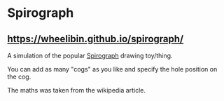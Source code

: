 # Spirograph

## https://wheelibin.github.io/spirograph/

A simulation of the popular [Spirograph](https://en.wikipedia.org/wiki/Spirograph) drawing toy/thing.

You can add as many "cogs" as you like and specify the hole position on the cog.

The maths was taken from the wikipedia article.
